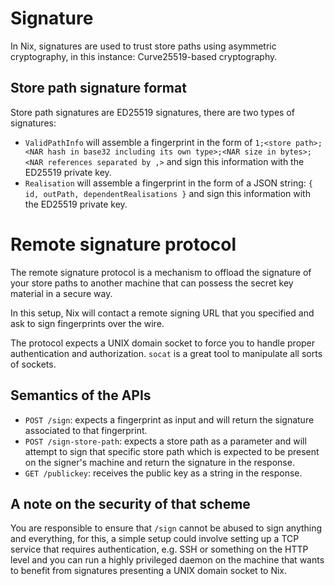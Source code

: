# Signature

In Nix, signatures are used to trust store paths using asymmetric cryptography,
in this instance: Curve25519-based cryptography.

## Store path signature format

Store path signatures are ED25519 signatures, there are two types of
signatures:

- `ValidPathInfo` will assemble a fingerprint in the form of `1;<store
  path>;<NAR hash in base32 including its own type>;<NAR size in bytes>;<NAR
  references separated by ,>` and sign this information with the ED25519
  private key.
- `Realisation` will assemble a fingerprint in the form of a JSON string: `{
  id, outPath, dependentRealisations }` and sign this information with the
  ED25519 private key.

# Remote signature protocol

The remote signature protocol is a mechanism to offload the signature of your
store paths to another machine that can possess the secret key material in a
secure way.

In this setup, Nix will contact a remote signing URL that you specified and ask
to sign fingerprints over the wire.

The protocol expects a UNIX domain socket to force you to handle proper
authentication and authorization. `socat` is a great tool to manipulate all
sorts of sockets.

## Semantics of the APIs

- `POST /sign`: expects a fingerprint as input and will return the signature
  associated to that fingerprint.
- `POST /sign-store-path`: expects a store path as a parameter and will attempt
  to sign that specific store path which is expected to be present on the
  signer's machine and return the signature in the response.
- `GET /publickey`: receives the public key as a string in the response.

## A note on the security of that scheme

You are responsible to ensure that `/sign` cannot be abused to sign anything
and everything, for this, a simple setup could involve setting up a TCP service
that requires authentication, e.g. SSH or something on the HTTP level and you
can run a highly privileged daemon on the machine that wants to benefit from
signatures presenting a UNIX domain socket to Nix.
